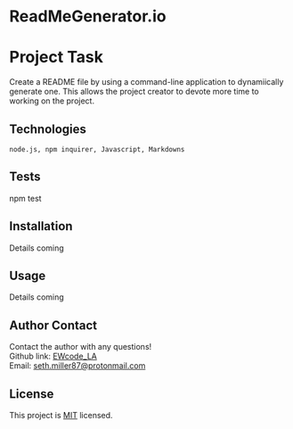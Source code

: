 # ReadMeGenerator.io

# Project Task
Create a README file by using a command-line application to dynamiically generate one. This allows the project creator to devote more time to working on the project.

 ## Technologies 
  ```
  node.js, npm inquirer, Javascript, Markdowns
  ```

  ## Tests
  npm test

  ## Installation
  Details coming

  ## Usage
  Details coming

  ## Author Contact
  Contact the author with any questions!<br>
  Github link: [EWcode_LA](https://https://github.com/EWcode-LA)<br>
  Email: seth.miller87@protonmail.com

  ## License
  This project is [MIT](https://choosealicense.com/licenses/mit/) licensed.<br />
